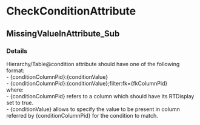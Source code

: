 ﻿---  
uid: Validator_18_5_6  
---

# CheckConditionAttribute

## MissingValueInAttribute\_Sub

### Details

Hierarchy\/Table@condition attribute should have one of the following format:  
\- {conditionColumnPid}:{conditionValue}  
\- {conditionColumnPid}:{conditionValue};filter:fk\={fkColumnPid}  
where:  
\- {conditionColumnPid} refers to a column which should have its RTDisplay set to true.  
\- {conditionValue} allows to specify the value to be present in column referred by {conditionColumnPid} for the condition to match.

